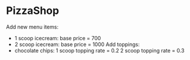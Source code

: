 # PizzaShop

Add new menu items:
 - 1 scoop icecream:
   base price = 700
 - 2 scoop icecream:
   base price = 1000
Add toppings:
 - chocolate chips:
     1 scoop topping rate = 0.2
     2 scoop topping rate = 0.3
